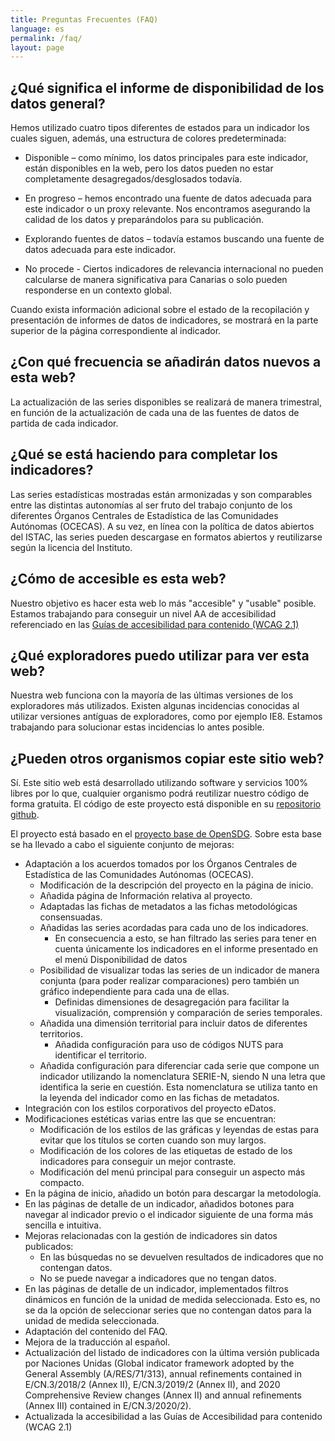 ```yaml
---
title: Preguntas Frecuentes (FAQ)
language: es
permalink: /faq/
layout: page
---
```


## ¿Qué significa el informe de disponibilidad de los datos general?
<p class="justified-text">
    Hemos utilizado cuatro tipos diferentes de estados para un indicador los cuales siguen, además, una estructura de colores predeterminada:
</p>

* <p class="justified-text"><span class="faq-box status complete">Disponible</span> – como mínimo, los datos principales para este indicador, están disponibles en la web, pero los datos pueden no estar completamente desagregados/desglosados todavía.</p>
* <p class="justified-text"><span class="faq-box status inprogress">En progreso</span> – hemos encontrado una fuente de datos adecuada para este indicador o un proxy relevante. Nos encontramos asegurando la calidad de los datos y preparándolos para su publicación.</p>
* <p class="justified-text"><span class="faq-box status notstarted">Explorando fuentes de datos</span> – todavía estamos buscando una fuente de datos adecuada para este indicador.</p>
* <p class="justified-text"><span class="faq-box status notapplicable">No procede</span> - Ciertos indicadores de relevancia internacional no pueden calcularse de manera significativa para Canarias o solo pueden responderse en un contexto global.</p>

<p class="justified-text">Cuando exista información adicional sobre el estado de la recopilación y presentación de informes de datos de indicadores, se mostrará en la parte superior de la página correspondiente al indicador.</p>

## ¿Con qué frecuencia se añadirán datos nuevos a esta web?
<p class="justified-text">La actualización de las series disponibles se realizará de manera trimestral, en función de la actualización de cada una de las fuentes de datos de partida de cada indicador.</p>

## ¿Qué se está haciendo para completar los indicadores?
<p class="justified-text">Las series estadísticas mostradas están armonizadas y son comparables entre las distintas autonomías al ser fruto del trabajo conjunto de los diferentes Órganos Centrales de Estadística de las Comunidades Autónomas (OCECAS). A su vez, en línea con la política de datos abiertos del ISTAC, las series pueden descargase en formatos abiertos y reutilizarse según la licencia del Instituto.</p>


## ¿Cómo de accesible es esta web?
<p class="justified-text">Nuestro objetivo es hacer esta web lo más "accesible" y "usable" posible. Estamos trabajando para conseguir un nivel AA de accesibilidad referenciado en las <a href="https://administracionelectronica.gob.es/pae_Home/pae_Estrategias/pae_Accesibilidad/pae_normativa/pae_eInclusion_Normas_Accesibilidad.html#.X8Uki7MWWUk">Guías de accesibilidad para contenido (WCAG 2.1)</a></p>

## ¿Qué exploradores puedo utilizar para ver esta web?
<p class="justified-text">Nuestra web funciona con la mayoría de las últimas versiones de los exploradores más utilizados. Existen algunas incidencias conocidas al utilizar versiones antíguas de exploradores, como por ejemplo IE8. Estamos trabajando para solucionar estas incidencias lo antes posible.</p>

## ¿Pueden otros organismos copiar este sitio web?

Sí. Este sitio web está desarrollado utilizando software y servicios 100% libres por lo que, cualquier organismo podrá reutilizar nuestro código de forma gratuita. El código de este proyecto está disponible en su [repositorio github](https://github.com/eDatos/opensdg). 

El proyecto está basado en el [proyecto base de OpenSDG](https://github.com/open-sdg/open-sdg). Sobre esta base se ha llevado a cabo el siguiente conjunto de mejoras: 

* Adaptación a los acuerdos tomados por los Órganos Centrales de Estadística de las Comunidades Autónomas (OCECAS). 
  * Modificación de la descripción del proyecto en la página de inicio.
  * Añadida página de Información relativa al proyecto.
  * Adaptadas las fichas de metadatos a las fichas metodológicas consensuadas.
  * Añadidas las series acordadas para cada uno de los indicadores.
    * En consecuencia a esto, se han filtrado las series para tener en cuenta únicamente los indicadores en el informe presentado en el menú Disponibilidad de datos
  * Posibilidad de visualizar todas las series de un indicador de manera conjunta (para poder realizar comparaciones) pero también un gráfico independiente para cada una de ellas. 
	* Definidas dimensiones de desagregación para facilitar la visualización, comprensión y comparación de series temporales.
  * Añadida una dimensión territorial para incluir datos de diferentes territorios.
    * Añadida configuración para uso de códigos NUTS para identificar el territorio.
  * Añadida configuración para diferenciar cada serie que compone un indicador utilizando la nomenclatura SERIE-N, siendo N una letra que identifica la serie en cuestión. Esta nomenclatura se utiliza tanto en la leyenda del indicador como en las fichas de metadatos.
* Integración con los estilos corporativos del proyecto eDatos. 
* Modificaciones estéticas varias entre las que se encuentran: 
  * Modificación de los estilos de las gráficas y leyendas de estas para evitar que los títulos se corten cuando son muy largos. 
  * Modificación de los colores de las etiquetas de estado de los indicadores para conseguir un mejor contraste. 
  * Modificación del menú principal para conseguir un aspecto más compacto. 
* En la página de inicio, añadido un botón para descargar la metodología. 
* En las páginas de detalle de un indicador, añadidos botones para navegar al indicador previo o el indicador siguiente de una forma más sencilla e intuitiva. 
* Mejoras relacionadas con la gestión de indicadores sin datos publicados: 
  * En las búsquedas no se devuelven resultados de indicadores que no contengan datos. 
  * No se puede navegar a indicadores que no tengan datos. 
* En las páginas de detalle de un indicador, implementados filtros dinámicos en función de la unidad de medida seleccionada. Esto es, no se da la opción de seleccionar series que no contengan datos para la unidad de medida seleccionada.
* Adaptación del contenido del FAQ. 
* Mejora de la traducción al español. 
* Actualización del listado de indicadores con la última versión publicada por Naciones Unidas (Global indicator framework adopted by the General Assembly (A/RES/71/313), annual refinements contained in E/CN.3/2018/2 (Annex II), E/CN.3/2019/2 (Annex II), and 2020 Comprehensive Review changes (Annex II) and annual refinements (Annex III) contained in E/CN.3/2020/2).
* Actualizada la accesibilidad a las Guías de Accesibilidad para contenido (WCAG 2.1)
